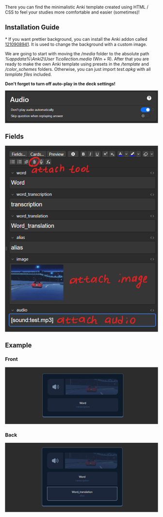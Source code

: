There you can find the minimalistic Anki template created using HTML / CSS to feel your studies more comfortable and easier (sometimes)!

## Installation Guide

\* If you want prettier background, you can install the Anki addon called [1210908941](https://ankiweb.net/shared/info/1210908941). It is used to change the background with a custom image.

We are going to start with moving the _/media_ folder to the absolute path _%appdata%\\Anki2\\User 1\\collection.media_ (Win + R). After that you are ready to make the own Anki template using presets in the _/template_ and _/color_schemes_ folders. Otherwise, you can just import _test.apkg_ with all _template files_ included.

**Don't forget to turn off auto-play in the deck settings!**

<img src="./assets/auto-play.png" />

## Fields

<img src="./assets/fields.png" />

## Example

### Front

<img src="./assets/front.png" />

### Back

<img src="./assets/back.png" />